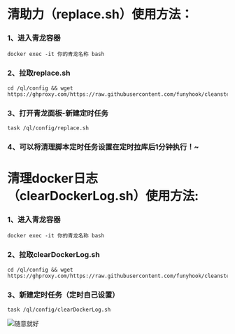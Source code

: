 
# 清助力（replace.sh）使用方法：
### 1、进入青龙容器
``` shell
docker exec -it 你的青龙名称 bash
```
### 2、拉取replace.sh
``` shell
cd /ql/config && wget https://ghproxy.com/https://raw.githubusercontent.com/funyhook/cleansteal/main/replace.sh
```
### 3、打开青龙面板-新建定时任务 
``` shell
task /ql/config/replace.sh 
```
### 4、可以将清理脚本定时任务设置在定时拉库后1分钟执行！~

# 清理docker日志（clearDockerLog.sh）使用方法:
### 1、进入青龙容器
``` shell
docker exec -it 你的青龙名称 bash
```
### 2、拉取clearDockerLog.sh
``` shell
cd /ql/config && wget  https://ghproxy.com/https://raw.githubusercontent.com/funyhook/cleansteal/main/clearDockerLog.sh
```
### 3、新建定时任务（定时自己设置）
``` shell
task /ql/config/clearDockerLog.sh 
```
![随意就好](http://static.funyhook.com/donate.jpg?raw=true)
